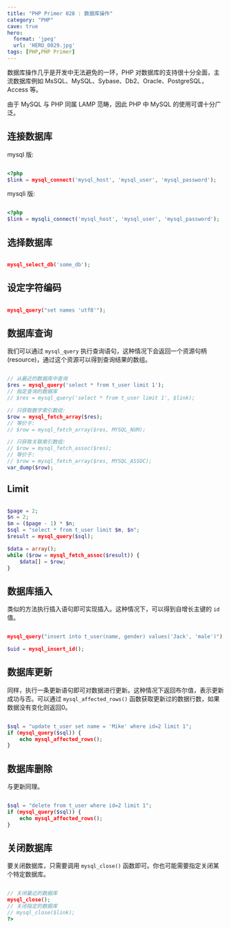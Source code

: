 ```yaml
---
title: "PHP Primer 028 : 数据库操作"
category: "PHP"
cave: true
hero:
  format: 'jpeg'
  url: 'HERO_0029.jpg'
tags: [PHP,PHP Primer]
---
```

数据库操作几乎是开发中无法避免的一环，PHP 对数据库的支持很十分全面，主流数据库例如 MsSQL、MySQL、Sybase、Db2、Oracle、PostgreSQL，Access 等。

由于 MySQL 与 PHP 同属 LAMP 范畴，因此 PHP 中 MySQL 的使用可谓十分广泛。

## 连接数据库

mysql 版:

```php

<?php
$link = mysql_connect('mysql_host', 'mysql_user', 'mysql_password');

```

mysqli 版:

```php

<?php
$link = mysqli_connect('mysql_host', 'mysql_user', 'mysql_password');

```


## 选择数据库

```php

mysql_select_db('some_db');

```


## 设定字符编码

```php

mysql_query("set names 'utf8'");

```


## 数据库查询

我们可以通过 `mysql_query` 执行查询语句，这种情况下会返回一个资源句柄(resource)，通过这个资源可以得到查询结果的数组。

```php

// 从最近的数据库中查询
$res = mysql_query('select * from t_user limit 1');
// 指定查询的数据库
// $res = mysql_query('select * from t_user limit 1', $link);

// 只获取数字索引数组:
$row = mysql_fetch_array($res);
// 等价于:
// $row = mysql_fetch_array($res, MYSQL_NUM);

// 只获取关联索引数组:
// $row = mysql_fetch_assoc($res);
// 等价于:
// $row = mysql_fetch_array($res, MYSQL_ASSOC);
var_dump($row);

```


## Limit

```php

$page = 2;
$n = 2;
$m = ($page - 1) * $n;
$sql = "select * from t_user limit $m, $n";
$result = mysql_query($sql);

$data = array();
while ($row = mysql_fetch_assoc($result)) {
    $data[] = $row;
}

```


## 数据库插入

类似的方法执行插入语句即可实现插入。这种情况下，可以得到自增长主键的 `id` 值。

```php

mysql_query("insert into t_user(name, gender) values('Jack', 'male')");

$uid = mysql_insert_id();

```


## 数据库更新

同样，执行一条更新语句即可对数据进行更新。这种情况下返回布尔值，表示更新成功与否。可以通过 `mysql_affected_rows()` 函数获取更新过的数据行数，如果数据没有变化则返回0。

```php

$sql = "update t_user set name = 'Mike' where id=2 limit 1";
if (mysql_query($sql)) {
	echo mysql_affected_rows();
}

```


## 数据库删除

与更新同理。

```php

$sql = "delete from t_user where id=2 limit 1";
if (mysql_query($sql)) {
	echo mysql_affected_rows();
}

```


## 关闭数据库

要关闭数据库，只需要调用 `mysql_close()` 函数即可。你也可能需要指定关闭某个特定数据库。

```php

// 关闭最近的数据库
mysql_close();
// 关闭指定的数据库
// mysql_close($link);
?>

```








